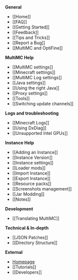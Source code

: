 **General**

* [[Home]]
* [[FAQ]]
* [[Getting Started]]
* [[Feedback]]
* [[Tips and Tricks]]
* [[Report a Bug]]
* [[MultiMC and OptiFine]]

**MultiMC Help**

* [[MultiMC settings]]
* [[Minecraft settings]]
* [[MultiMC Log settings]]
* [[Java settings]]
* [[Using the right Java]]
* [[Proxy settings]]
* [[Tools]]
* [[Switching update channels]]

**Logs and troubleshooting**

* [[Minecraft Logs]]
* [[Using DxDiag]]
* [[Unsupported Intel GPUs]]

**Instance Help**

* [[Adding an Instance]]
* [[Instance Version]]
* [[Instance settings]]
* [[Loader mods]]
* [[Import Instance]]
* [[Export Instance]]
* [[Resource packs]]
* [[Screenshots management]]
* [[Jar Modding]]
* [[Notes]]

**Development**

* [[Translating MultiMC]]

**Technical & In-depth**

* [[JSON Patches]]
* [[Directory Structure]]

**External**

* [Homepage](https://multimc.org)
* [[Tutorials]]
* [[Developers]]